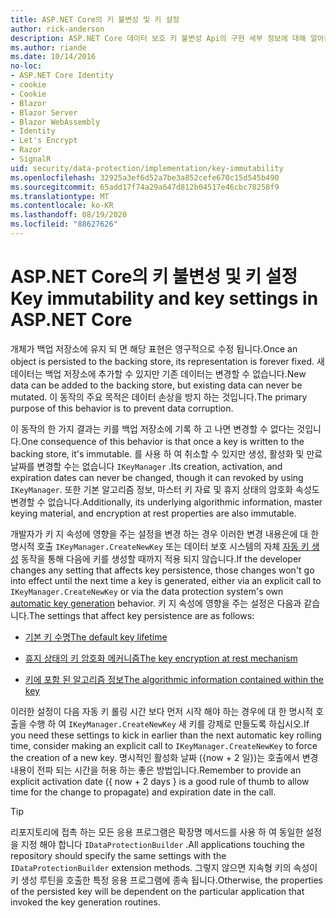 ```yaml
---
title: ASP.NET Core의 키 불변성 및 키 설정
author: rick-anderson
description: ASP.NET Core 데이터 보호 키 불변성 Api의 구현 세부 정보에 대해 알아봅니다.
ms.author: riande
ms.date: 10/14/2016
no-loc:
- ASP.NET Core Identity
- cookie
- Cookie
- Blazor
- Blazor Server
- Blazor WebAssembly
- Identity
- Let's Encrypt
- Razor
- SignalR
uid: security/data-protection/implementation/key-immutability
ms.openlocfilehash: 32925a3ef6d52a7be3a852cefe670c15d545b490
ms.sourcegitcommit: 65add17f74a29a647d812b04517e46cbc78258f9
ms.translationtype: MT
ms.contentlocale: ko-KR
ms.lasthandoff: 08/19/2020
ms.locfileid: "88627626"
---
```

# <a name="key-immutability-and-key-settings-in-aspnet-core"></a><span data-ttu-id="787cc-103">ASP.NET Core의 키 불변성 및 키 설정</span><span class="sxs-lookup"><span data-stu-id="787cc-103">Key immutability and key settings in ASP.NET Core</span></span>

<span data-ttu-id="787cc-104">개체가 백업 저장소에 유지 되 면 해당 표현은 영구적으로 수정 됩니다.</span><span class="sxs-lookup"><span data-stu-id="787cc-104">Once an object is persisted to the backing store, its representation is forever fixed.</span></span> <span data-ttu-id="787cc-105">새 데이터는 백업 저장소에 추가할 수 있지만 기존 데이터는 변경할 수 없습니다.</span><span class="sxs-lookup"><span data-stu-id="787cc-105">New data can be added to the backing store, but existing data can never be mutated.</span></span> <span data-ttu-id="787cc-106">이 동작의 주요 목적은 데이터 손상을 방지 하는 것입니다.</span><span class="sxs-lookup"><span data-stu-id="787cc-106">The primary purpose of this behavior is to prevent data corruption.</span></span>

<span data-ttu-id="787cc-107">이 동작의 한 가지 결과는 키를 백업 저장소에 기록 하 고 나면 변경할 수 없다는 것입니다.</span><span class="sxs-lookup"><span data-stu-id="787cc-107">One consequence of this behavior is that once a key is written to the backing store, it's immutable.</span></span> <span data-ttu-id="787cc-108">를 사용 하 여 취소할 수 있지만 생성, 활성화 및 만료 날짜를 변경할 수는 없습니다 `IKeyManager` .</span><span class="sxs-lookup"><span data-stu-id="787cc-108">Its creation, activation, and expiration dates can never be changed, though it can revoked by using `IKeyManager`.</span></span> <span data-ttu-id="787cc-109">또한 기본 알고리즘 정보, 마스터 키 자료 및 휴지 상태의 암호화 속성도 변경할 수 없습니다.</span><span class="sxs-lookup"><span data-stu-id="787cc-109">Additionally, its underlying algorithmic information, master keying material, and encryption at rest properties are also immutable.</span></span>

<span data-ttu-id="787cc-110">개발자가 키 지 속성에 영향을 주는 설정을 변경 하는 경우 이러한 변경 내용은에 대 한 명시적 호출 `IKeyManager.CreateNewKey` 또는 데이터 보호 시스템의 자체 [자동 키 생성](xref:security/data-protection/implementation/key-management#data-protection-implementation-key-management) 동작을 통해 다음에 키를 생성할 때까지 적용 되지 않습니다.</span><span class="sxs-lookup"><span data-stu-id="787cc-110">If the developer changes any setting that affects key persistence, those changes won't go into effect until the next time a key is generated, either via an explicit call to `IKeyManager.CreateNewKey` or via the data protection system's own [automatic key generation](xref:security/data-protection/implementation/key-management#data-protection-implementation-key-management) behavior.</span></span> <span data-ttu-id="787cc-111">키 지 속성에 영향을 주는 설정은 다음과 같습니다.</span><span class="sxs-lookup"><span data-stu-id="787cc-111">The settings that affect key persistence are as follows:</span></span>

* [<span data-ttu-id="787cc-112">기본 키 수명</span><span class="sxs-lookup"><span data-stu-id="787cc-112">The default key lifetime</span></span>](xref:security/data-protection/implementation/key-management#data-protection-implementation-key-management)

* [<span data-ttu-id="787cc-113">휴지 상태의 키 암호화 메커니즘</span><span class="sxs-lookup"><span data-stu-id="787cc-113">The key encryption at rest mechanism</span></span>](xref:security/data-protection/implementation/key-encryption-at-rest)

* [<span data-ttu-id="787cc-114">키에 포함 된 알고리즘 정보</span><span class="sxs-lookup"><span data-stu-id="787cc-114">The algorithmic information contained within the key</span></span>](xref:security/data-protection/configuration/overview#changing-algorithms-with-usecryptographicalgorithms)

<span data-ttu-id="787cc-115">이러한 설정이 다음 자동 키 롤링 시간 보다 먼저 시작 해야 하는 경우에 대 한 명시적 호출을 수행 하 여 `IKeyManager.CreateNewKey` 새 키를 강제로 만들도록 하십시오.</span><span class="sxs-lookup"><span data-stu-id="787cc-115">If you need these settings to kick in earlier than the next automatic key rolling time, consider making an explicit call to `IKeyManager.CreateNewKey` to force the creation of a new key.</span></span> <span data-ttu-id="787cc-116">명시적인 활성화 날짜 ({now + 2 일})는 호출에서 변경 내용이 전파 되는 시간을 허용 하는 좋은 방법입니다.</span><span class="sxs-lookup"><span data-stu-id="787cc-116">Remember to provide an explicit activation date ({ now + 2 days } is a good rule of thumb to allow time for the change to propagate) and expiration date in the call.</span></span>

>[!TIP]
> <span data-ttu-id="787cc-117">리포지토리에 접촉 하는 모든 응용 프로그램은 확장명 메서드를 사용 하 여 동일한 설정을 지정 해야 합니다 `IDataProtectionBuilder` .</span><span class="sxs-lookup"><span data-stu-id="787cc-117">All applications touching the repository should specify the same settings with the `IDataProtectionBuilder` extension methods.</span></span> <span data-ttu-id="787cc-118">그렇지 않으면 지속형 키의 속성이 키 생성 루틴을 호출한 특정 응용 프로그램에 종속 됩니다.</span><span class="sxs-lookup"><span data-stu-id="787cc-118">Otherwise, the properties of the persisted key will be dependent on the particular application that invoked the key generation routines.</span></span>
